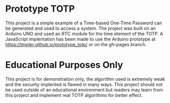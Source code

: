 # Prototype TOTP
This project is a simple example of a Time-based One-Time Password can be generated and used to access a system. The project was built on an Arduino UNO and used an RTC module for the time element of the TOTP. A JavaScript implentation has been made to use the Arduino prototype at https://tmpler.github.io/prototype_totp/ or on the gh-pages branch.

# Educational Purposes Only
This project is for demonstration only, the algorithm used is extremely weak and the security implented is flawed in many ways. This project should not be used outside of an educational environment but readers may learn from this project and implement real TOTP algorithms for better effect.
